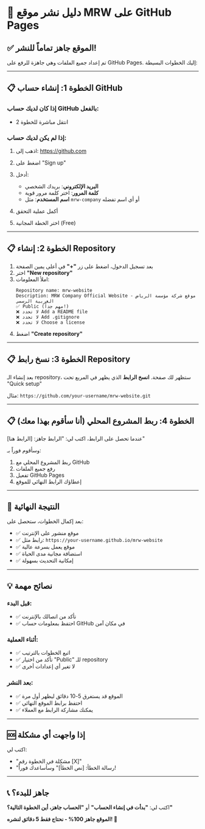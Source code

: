 # 🚀 دليل نشر موقع MRW على GitHub Pages

## ✅ الموقع جاهز تماماً للنشر!

تم إعداد جميع الملفات وهي جاهزة للرفع على GitHub Pages. إليك الخطوات البسيطة:

---

## 📋 الخطوة 1: إنشاء حساب GitHub

### إذا كان لديك حساب GitHub بالفعل:
- انتقل مباشرة للخطوة 2

### إذا لم يكن لديك حساب:
1. اذهب إلى: https://github.com
2. اضغط على "Sign up"
3. أدخل:
   - **البريد الإلكتروني**: بريدك الشخصي
   - **كلمة المرور**: اختر كلمة مرور قوية
   - **اسم المستخدم**: مثل `mrw-company` أو أي اسم تفضله

4. أكمل عملية التحقق
5. اختر الخطة المجانية (Free)

---

## 📋 الخطوة 2: إنشاء Repository

1. بعد تسجيل الدخول، اضغط على زر **"+"** في أعلى يمين الصفحة
2. اختر **"New repository"**
3. املأ المعلومات:
   ```
   Repository name: mrw-website
   Description: MRW Company Official Website - موقع شركة مؤسسة الرياض الغربية الرسمي
   ✅ Public (مهم جداً!)
   ❌ لا تحدد Add a README file
   ❌ لا تحدد Add .gitignore  
   ❌ لا تحدد Choose a license
   ```
4. اضغط **"Create repository"**

---

## 📋 الخطوة 3: نسخ رابط Repository

بعد إنشاء الـ repository، ستظهر لك صفحة. 
**انسخ الرابط** الذي يظهر في المربع تحت "Quick setup"

مثال: `https://github.com/your-username/mrw-website.git`

---

## 📋 الخطوة 4: ربط المشروع المحلي (أنا سأقوم بهذا معك)

عندما تحصل على الرابط، اكتب لي:
"الرابط جاهز: [الرابط هنا]"

وسأقوم فوراً بـ:
1. ربط المشروع المحلي مع GitHub
2. رفع جميع الملفات
3. تفعيل GitHub Pages
4. إعطاؤك الرابط النهائي للموقع

---

## 🎯 النتيجة النهائية

بعد إكمال الخطوات، ستحصل على:
- ✅ موقع منشور على الإنترنت
- ✅ رابط مثل: `https://your-username.github.io/mrw-website`
- ✅ موقع يعمل بسرعة عالية
- ✅ استضافة مجانية مدى الحياة
- ✅ إمكانية التحديث بسهولة

---

## 💡 نصائح مهمة

### قبل البدء:
- ✅ تأكد من اتصالك بالإنترنت
- ✅ احتفظ بمعلومات حساب GitHub في مكان آمن

### أثناء العملية:
- ✅ اتبع الخطوات بالترتيب
- ✅ تأكد من اختيار "Public" للـ repository
- ✅ لا تغير أي إعدادات أخرى

### بعد النشر:
- ✅ الموقع قد يستغرق 5-10 دقائق ليظهر أول مرة
- ✅ احتفظ برابط الموقع النهائي
- ✅ يمكنك مشاركة الرابط مع العملاء

---

## 🆘 إذا واجهت أي مشكلة

اكتب لي:
- "مشكلة في الخطوة رقم [X]"
- "رسالة الخطأ: [نص الخطأ]"
وسأساعدك فوراً!

---

## 📞 جاهز للبدء؟

اكتب لي: **"بدأت في إنشاء الحساب"** أو **"الحساب جاهز، أين الخطوة التالية؟"**

**الموقع جاهز 100% - نحتاج فقط 5 دقائق لنشره! 🚀**